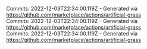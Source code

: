 Commits: 2022-12-03T22:34:00.119Z - Generated via https://github.com/marketplace/actions/artificial-grass
<br>
Commits: 2022-12-03T22:34:00.119Z - Generated via https://github.com/marketplace/actions/artificial-grass
<br>
Commits: 2022-12-03T22:34:00.119Z - Generated via https://github.com/marketplace/actions/artificial-grass
<br>

